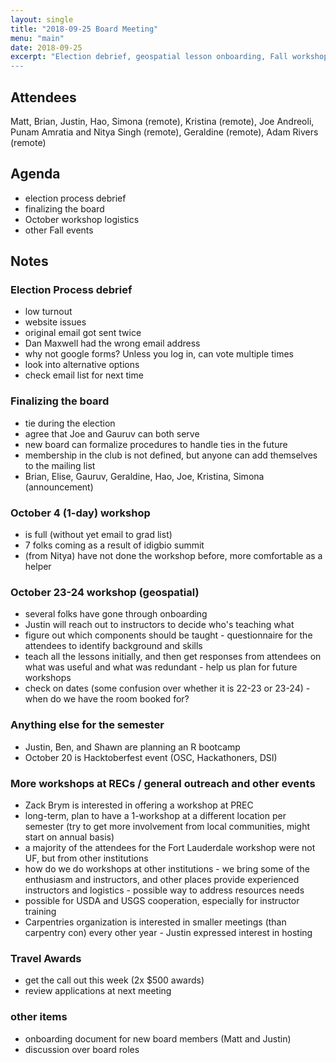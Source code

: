 ```yaml
---
layout: single
title: "2018-09-25 Board Meeting"
menu: "main"
date: 2018-09-25
excerpt: "Election debrief, geospatial lesson onboarding, Fall workshops
---
```


## Attendees
Matt, Brian, Justin, Hao, Simona (remote), Kristina (remote), Joe Andreoli, Punam Amratia and Nitya Singh (remote), Geraldine (remote), Adam Rivers (remote)

## Agenda
* election process debrief
* finalizing the board
* October workshop logistics
* other Fall events

## Notes

### Election Process debrief
* low turnout
* website issues
* original email got sent twice
* Dan Maxwell had the wrong email address 
* why not google forms? Unless you log in, can vote multiple times
* look into alternative options
* check email list for next time

### Finalizing the board
* tie during the election
* agree that Joe and Gauruv can both serve
* new board can formalize procedures to handle ties in the future
* membership in the club is not defined, but anyone can add themselves to the mailing list
* Brian, Elise, Gauruv, Geraldine, Hao, Joe, Kristina, Simona (announcement)
 
### October 4 (1-day) workshop
* is full (without yet email to grad list)
* 7 folks coming as a result of idigbio summit
* (from Nitya) have not done the workshop before, more comfortable as a helper

### October 23-24 workshop (geospatial)
* several folks have gone through onboarding
* Justin will reach out to instructors to decide who's teaching what
* figure out which components should be taught - questionnaire for the attendees to identify background and skills
* teach all the lessons initially, and then get responses from attendees on what was useful and what was redundant - help us plan for future workshops
* check on dates (some confusion over whether it is 22-23 or 23-24) - when do we have the room booked for?

### Anything else for the semester
* Justin, Ben, and Shawn are planning an R bootcamp
* October 20 is Hacktoberfest event (OSC, Hackathoners, DSI)

### More workshops at RECs / general outreach and other events
* Zack Brym is interested in offering a workshop at PREC
* long-term, plan to have a 1-workshop at a different location per semester (try to get more involvement from local communities, might start on annual basis)
* a majority of the attendees for the Fort Lauderdale workshop were not UF, but from other institutions
* how do we do workshops at other institutions - we bring some of the enthusiasm and instructors, and other places provide experienced instructors and logistics - possible way to address resources needs 
* possible for USDA and USGS cooperation, especially for instructor training
* Carpentries organization is interested in smaller meetings (than carpentry con) every other year - Justin expressed interest in hosting

### Travel Awards
* get the call out this week (2x $500 awards)
* review applications at next meeting

### other items
* onboarding document for new board members (Matt and Justin)
* discussion over board roles